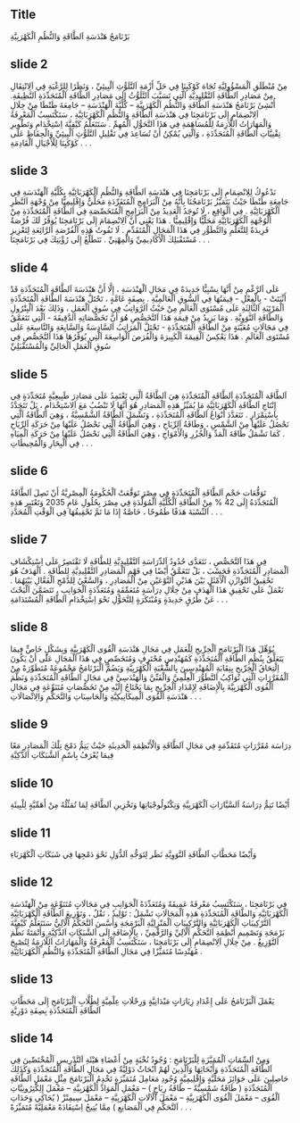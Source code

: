 ## Title

بَرْنَامَجُ هَنْدَسَةِ اَلطَّاقَةِ وَالنُّظُمِ اَلْكَهْرَبِيَّةِ

## slide 2

مِنْ مُنْطَلَقِ اَلْمَسْؤُولِيَّةِ تُجَاهَ كَوْكَبِنَا فِي حَلِّ أَزْمَةِ اَلتَّلَوُّثِ اَلْبِيئِيِّ ، وَنَظَرًا لِلرَّغْبَةِ فِي اَلِانْتِقَالِ مِنْ مَصَادِرِ اَلطَّاقَةِ اَلتَّقْلِيدِيَّةِ اَلَّتِي تَسَبَّبَ اَلتَّلَوُّثُ إِلَى مَصَادِرِ اَلطَّاقَةِ اَلْمُتَجَدِّدَةِ اَلنَّظِيفَةِ. أُنْشِئَ بَرْنَامَجُ هَنْدَسَةِ اَلطَّاقَةِ وَالنُّظُمِ اَلْكَهْرَبِيَّةِ – كُلِّيَّةَ اَلْهَنْدَسَةِ – جَامِعَةَ طَنْطَا مِنْ خِلَالِ اَلِانْضِمَامِ إِلَى بَرْنَامَجِنَا فِي هَنْدَسَةِ اَلطَّاقَةِ وَالنُّظُمِ اَلْكَهْرَبَائِيَّةِ ، سَتَكْتَسِبُ اَلْمَعْرِفَةُ وَالْمَهَارَاتُ اَللَّازِمَةُ لِلْمُسَاهَمَةِ فِي هَذَا اَلتَّحَوُّلِ اَلْمُهِمِّ . سَتَتَعَلَّمُ كَيْفِيَّةَ اِسْتِخْدَامِ وَتَطْوِيرِ تِقْنِيَّاتِ اَلطَّاقَةِ اَلْمُتَجَدِّدَةِ ، وَاَلَّتِي يُمْكِنُ أَنْ تُسَاعِدَ فِي تَقْلِيلِ اَلتَّلَوُّثِ اَلْبِيئِيِّ وَالْحِفَاظِ عَلَى كَوْكَبِنَا لِلْأَجْيَالِ اَلْقَادِمَةِ . . .

## slide 3

نَدْعُوكُ لِلِانْضِمَامِ إِلَى بَرْنَامَجِنَا فِي هَنْدَسَةِ اَلطَّاقَةِ وَالنُّظُمِ اَلْكَهْرَبَائِيَّةِ بِكُلِّيَّةِ اَلْهَنْدَسَةِ فِي جَامِعَةِ طَنْطَا حَيْثُ يَتَمَيَّزُ بَرْنَامَجُنَا بِأَنَّهُ مِنْ اَلْبَرَامِجِ اَلْمُتَفَرِّدَةِ مَحَلِّيٌّ وَإِقْلِيمِيًّا مِنْ وُجْهَةِ اَلنَّظَرِ اَلْكَهْرَبَائِيَّةِ . فِي اَلْوَاقِعِ ، لَا تُوجَدُ اَلْعَدِيدُ مِنْ اَلْبَرَامِجِ اَلْمُتَخَصِّصَةِ فِي اَلطَّاقَةِ اَلْمُتَجَدِّدَةِ مِنْ اَلْوُجْهَةِ اَلْكَهْرَبَائِيَّةِ مَحَلِّيًّا وَإِقْلِيمِيًّا . هَذَا يَعْنِي أَنَّ اَلِانْضِمَامَ إِلَى بَرْنَامَجِنَا يُوَفِّرُ لَكَ فُرْصَةٌ فَرِيدَةٌ لِلتَّعَلُّمِ وَالتَّطَوُّرِ فِي هَذَا اَلْمَجَالِ اَلْمُتَقَدِّمِ . لَا تَفُوتُ هَذِهِ اَلْفُرْصَةِ اَلرَّائِعَةِ لِتَعْزِيزِ مُسْتَقْبَلِكَ اَلْأَكَادِيمِيِّ وَالْمِهْنِيِّ . نَتَطَلَّعُ إِلَى رُؤْيَتِكَ فِي بَرْنَامَجِنَا . . .

## slide 4

عَلَى اَلرَّغْمِ مِنْ أَنَّهَا نِسْبِيًّا جَدِيدَةً فِي مَجَالِ اَلْهَنْدَسَةِ ، إِلَّا أَنَّ هَنْدَسَةَ اَلطَّاقَةِ اَلْمُتَجَدِّدَةِ قَدْ أَثْبَتَتْ - بِالْفِعْلِ - قِيمَتُهَا فِي اَلسُّوقِ اَلْعَالَمِيَّةِ . بِصِفَةٍ عَامَّةٍ ، تَحْتَلَّ هَنْدَسَةَ اَلطَّاقَةِ اَلْمُتَجَدِّدَةِ اَلْمَرْتَبَةِ اَلثَّالِثَةِ عَلَى مُسْتَوَى اَلْعَالَمِ مِنْ حَيْثُ اَلرَّوَاتِبُ فِي سُوقِ اَلْعَمَلِ ، وَذَلِكَ بَعْدَ اَلْبِتْرُولِ وَالطَّاقَةِ اَلنَّوَوِيَّةِ . وَمَا يَزِيدُ مِنْ قِيمَةِ هَذَا اَلتَّخَصُّصِ هُوَ أَنَّ تَخَصُّصَاتِهِ اَلدَّقِيقَةَ - اَلَّتِي تَتَعَمَّقُ فِي مَجَالَاتٍ مُعَيَّنَةٍ مِنْ اَلطَّاقَةِ اَلْمُتَجَدِّدَةِ - تَحْتَلَّ اَلْمَرَاتِبُ اَلسَّادِسَةُ وَالسَّابِعَةِ وَالتَّاسِعَةِ عَلَى مُسْتَوَى اَلْعَالَمِ . هَذَا يَعْكِسُ اَلْقِيمَةَ اَلْكَبِيرَةَ وَالْفُرَصَ اَلْوَاسِعَةَ اَلَّتِي يُوَفِّرُهَا هَذَا اَلتَّخَصُّصِ فِي سُوقِ اَلْعَمَلِ اَلْحَالِيِّ وَالْمُسْتَقْبَلِيِّ

## slide 5

اَلطَّاقَة اَلْمُتَجَدِّدَةِ اَلطَّاقَةِ اَلْمُتَجَدِّدَةِ هِيَ اَلطَّاقَةُ اَلَّتِي تَعْتَمِدُ عَلَى مَصَادِرَ طَبِيعِيَّةٍ مُتَجَدِّدَةٍ فِي إِنْتَاجِ اَلطَّاقَةِ اَلْكَهْرَبَائِيَّةِ مَا يُمَيِّزُ هَذِهِ اَلْمَصَادِرِ هُوَ أَنَّهَا لَا تَنْضُبُ مَعَ اَلِاسْتِخْدَامِ ، بَلْ تَتَجَدَّدُ بِاسْتِمْرَارٍ . تَتَعَدَّدَ أَنْوَاعُ اَلطَّاقَةِ اَلْمُتَجَدِّدَةِ ، وَتَشْمَلَ اَلطَّاقَةُ اَلشَّمْسِيَّةُ ، وَهِيَ اَلطَّاقَةُ اَلَّتِي نَحْصُلُ عَلَيْهَا مِنْ اَلشَّمْسِ ، وَطَاقَةُ اَلرِّيَاحِ ، وَهِيَ اَلطَّاقَةُ اَلَّتِي نَحْصُلُ عَلَيْهَا مِنْ حَرَكَةِ اَلرِّيَاحِ . كَمَا تَشْمَلُ طَاقَةَ اَلْمَدِّ وَالْجُزُرِ وَالْأَمْوَاجِ ، وَهِيَ اَلطَّاقَةُ اَلَّتِي نَحْصُلُ عَلَيْهَا مِنْ حَرَكَةِ اَلْمِيَاهِ فِي اَلْبِحَارِ وَالْمُحِيطَاتِ . . .
## slide 6

تَوَقُّعَات حَجْمِ اَلطَّاقَةِ اَلْمُتَجَدِّدَةِ فِي مِصْرَ تَوَقَّعَتْ اَلْحُكُومَةُ اَلْمِصْرِيَّةُ أَنْ تَصِلَ اَلطَّاقَةُ اَلْمُتَجَدِّدَةُ إِلَى 42 % مِنْ اَلطَّاقَةِ اَلْكُلِّيَّةِ اَلْمُوَلَّدَةِ فِي مِصْرَ بِحُلُولِ عَامِ 2035 وَتَعْتَبِر هَذِهِ اَلنِّسْبَةَ هَدَفًا طَمُوحًا ، خَاصَّةٌ إِذَا مَا تَمَّ تَحْقِيقُهَا فِي اَلْوَقْتِ اَلْمُحَدَّدِ . . .

## slide 7

فِي هَذَا اَلتَّخَصُّصِ ، نَتَعَدَّى حُدُودُ اَلدِّرَاسَةِ اَلتَّقْلِيدِيَّةِ لِلطَّاقَةِ لَا تَقْتَصِرُ عَلَى اِسْتِكْشَافِ اَلْمَصَادِرِ اَلْمُتَجَدِّدَةِ فَحَسْبَ ، بَلْ تَتَعَمَّقُ أَيْضًا فِي فَهْمِ اَلْمَصَادِرِ اَلتَّقْلِيدِيَّةِ لِلطَّاقَةِ . اَلْهَدَفُ هُوَ تَحْقِيقُ اَلتَّوَازُنِ اَلْأَمْثَلِ بَيْنَ هَذَيْنِ اَلنَّوْعَيْنِ مِنْ اَلْمَصَادِرِ ، وَالسَّعْيُ لِلدَّمْجِ اَلْفَعَّالِ بَيْنَهُمَا . نَعْمَلُ عَلَى تَحْقِيقِ هَذَا اَلْهَدَفِ مِنْ خِلَالِ دِرَاسَةٍ مُتَعَمِّقَةٍ وَمُتَعَدِّدَةٍ اَلْجَوَانِبِ ، تَتَضَمَّنَ اَلْبَحْثَ عَنْ طُرُقٍ جَدِيدَةٍ وَمُبْتَكَرَةٍ لِلتَّحَوُّلِ نَحْوَ اِسْتِخْدَامِ اَلطَّاقَةِ اَلْمُسْتَدَامَةِ . . .

## slide 8

يُؤَهِّلَ هَذَا اَلْبَرْنَامَجِ اَلْخِرِّيجِ لِلْعَمَلِ فِي مَجَالِ هَنْدَسَةِ اَلْقُوَى اَلْكَهْرَبِيَّةِ وَبِشَكْلٍ خَاصٍّ فِيمَا يَتَعَلَّقُ بِنُظُمِ اَلطَّاقَةِ اَلْمُتَجَدِّدَةِ كَمُهَنْدِسٍ مُحْتَرِفٍ وَمُتَخَصِّصٍ فِي هَذَا اَلْمَجَالِ عَلَى أَنْ يَكُونَ اِلْتِحَاقُ اَلْخِرِّيجِ بِنِقَابَةِ اَلْمُهَنْدِسِينَ بِالشُّعْبَةِ اَلْكَهْرَبِيَّةِ وَيَضُمُّ اَلْبَرْنَامَجُ مَجْمُوعَةً مُتَطَوِّرَةً مِنْ اَلْمُقَرَّرَاتِ اَلَّتِي تُوَاكِبُ اَلتَّطَوُّرَ اَلْعِلْمِيَّ وَالْفَنِّيَّ وَالْهَنْدَسِيَّ فِي مَجَالِ اَلطَّاقَةِ اَلْمُتَجَدِّدَةِ وَنَظَّمَ اَلْقُوَى اَلْكَهْرَبِيَّةَ بِالْإِضَافَةِ لِإِمْدَادِ اَلْخِرِّيجِ بِمَا يَحْتَاجُ إِلَيْهِ مِنْ تَخَصُّصَاتٍ مُتَنَوِّعَةٍ فِي مَجَالِ هَنْدَسَةِ اَلْقُوَى اَلْمِيكَانِيكِيَّةِ وَالْحَاسِبَاتِ وَالتَّحَكُّمِ وَالِاتِّصَالَاتِ . . .

## slide 9

دِرَاسَة مُقَرَّرَاتٍ مُتَقَدِّمَةٍ فِي مَجَالِ اَلطَّاقَةِ وَالْأَنْظِمَةِ اَلْحَدِيثَةِ حَيْثُ يَتِمُّ دَمْجَ تِلْكَ اَلْمَصَادِرِ مَعًا فِيمَا يُعْرَفُ بِاسْمِ اَلشَّبَكَاتِ اَلذَّكِيَّةِ

## slide 10

أَيْضًا تَتِمُّ دِرَاسَةُ اَلسَّيَّارَاتِ اَلْكَهْرَبِيَّةِ وَتِكْنُولُوجْيَاتِهَا وَتَخْزِينِ اَلطَّاقَةِ لِمَا تُمَثِّلُهُ مِنْ أَهَمِّيَّةٍ لِلْبِيئَةِ

## slide 11

وَأَيْضًا مَحَطَّاتِ اَلطَّاقَةِ اَلنَّوَوِيَّةِ نَظَر لِتَوَجُّهِ اَلدُّوَلِ نَحْوَ دَمْجِهَا فِي شَبَكَاتِ اَلْكَهْرَبَاءِ

## slide 12

فِي بَرْنَامَجِنَا ، سَتَكْتَسِبُ مَعْرِفَةً عَمِيقَةً وَمُتَعَدِّدَةً اَلْجَوَانِبِ فِي مَجَالَاتٍ مُتَنَوِّعَةٍ مِنْ اَلْهَنْدَسَةِ اَلْكَهْرَبَائِيَّةِ وَالطَّاقَةِ اَلْمُتَجَدِّدَةِ هَذِهِ اَلْمَجَالَاتِ تَشْمَلُ : تَوْلِيدٌ ، نَقْلٌ ، وَتَوْزِيعَ اَلطَّاقَةِ اَلْكَهْرَبَائِيَّةِ اَلتَّرْكِيبَاتِ اَلْكَهْرَبَائِيَّةِ وَالتَّرْكِيبَاتِ اَلْمَنْزِلِيَّةِ اَلْبَرْمَجَةِ وَأَسَّسَ اَلتَّحَكُّمُ اَلْآلِيُّ سَتَتَعَلَّمُ كَيْفِيَّةَ بَرْمَجَةِ وَتَصْمِيمِ أَنْظِمَةِ اَلتَّحَكُّمِ اَلْآلِيِّ وَالرَّقْمِيِّ ، بِالْإِضَافَةِ إِلَى اَلشَّبَكَاتِ اَلذَّكِيَّةِ وَأَتْمَتَةٌ نَظَّمَ اَلتَّوْزِيعُ . مِنْ خِلَالِ اَلِانْضِمَامِ إِلَى بَرْنَامَجِنَا ، سَتَكْتَسِبُ اَلْمَعْرِفَةُ وَالْمَهَارَاتُ اَللَّازِمَةُ لِتُصْبِحَ مُهَنْدِسًا مُتَمَيِّزًا فِي مَجَالِ اَلطَّاقَةِ اَلْمُتَجَدِّدَةِ وَالنُّظُمِ اَلْكَهْرَبَائِيَّةِ .

## slide 13

يَعْمَلَ اَلْبَرْنَامَجُ عَلَى إِعْدَادِ زِيَارَاتٍ مَيْدَانِيَّةٍ وَرِحْلَاتِ عِلْمِيَّةٍ لِطُلَّابِ اَلْبَرْنَامَجِ إِلَى مَحَطَّاتِ اَلطَّاقَةِ اَلْمُتَجَدِّدَةِ بِصِفَةِ دَوْرِيَّةٍ

## slide 14

وَمِنْ اَلسِّمَاتِ اَلْمُمَيَّزَةِ لِلْبَرْنَامَجِ : وُجُودُ نُخْبَةٍ مِنْ أَعْضَاءِ هَيْئَةِ اَلتَّدْرِيسِ اَلْمُخْتَصِّينَ فِي اَلطَّاقَةِ اَلْمُتَجَدِّدَةِ وَأَبْحَاثِهَا وَاَلَّذِينَ لَهُمْ أَبْحَاثٌ دَوْلِيَّةٌ فِي مَجَالِ اَلطَّاقَةِ اَلْمُتَجَدِّدَةِ وَكَذَلِكَ حَاصِلِينَ عَلَى جَوَائِزَ مَحَلِّيَّةٍ وَإِقْلِيمِيَّةٍ وُجُودِ مَعَامِلَ مُتَمَيِّزَةٍ تَخْدِمُ اَلْبَرْنَامَجَ مِثْلٍ مَعْمَلِ اَلطَّاقَةِ اَلْمُتَجَدِّدَةِ ( طَاقَةٌ شَمْسِيَّةٌ – طَاقَةُ رِيَاحٍ ) – مَعْمَلِ اَلْمَوَادِّ اَلْكَهْرَبِيَّةِ – مَعْمَلَ إِلِكْتِرُونِيَّاتِ اَلْقُوَى – مَعْمَلَ اَلْقُوَى اَلْكَهْرَبِيَّةِ – مَعْمَلَ اَلْآلَاتِ اَلْكَهْرَبِيَّةِ – مَعْمَلَ سِيمِنْزْ ( يُحَاكِي وَحَدَاتِ اَلتَّحَكُّمِ فِي اَلْمَصَانِعِ ) مِمَّا يُتِيحُ اِسْتِفَادَةً مَعْمَلِيَّةً مُتَمَيِّزَةً . . .